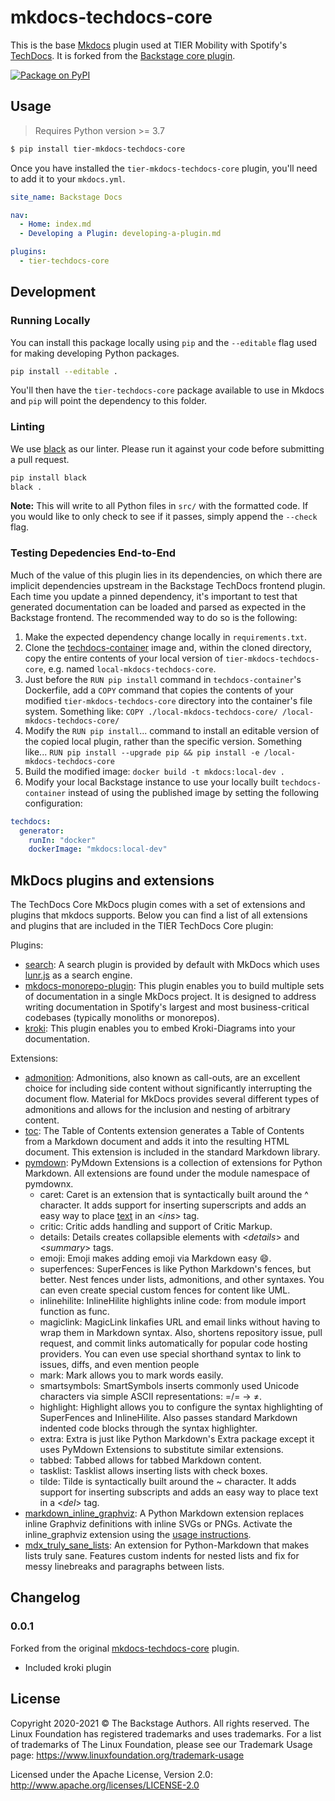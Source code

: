 # mkdocs-techdocs-core

This is the base [Mkdocs](https://mkdocs.org) plugin used at TIER Mobility with Spotify's [TechDocs](https://backstage.io/docs/features/techdocs/techdocs-overview). It is forked from the [Backstage core plugin](https://github.com/backstage/mkdocs-techdocs-core).

[![Package on PyPI](https://img.shields.io/pypi/v/tier-mkdocs-techdocs-core)](https://pypi.org/project/tier-mkdocs-techdocs-core/)

## Usage

> Requires Python version >= 3.7

```bash
$ pip install tier-mkdocs-techdocs-core
```

Once you have installed the `tier-mkdocs-techdocs-core` plugin, you'll need to add it to your `mkdocs.yml`.

```yaml
site_name: Backstage Docs

nav:
  - Home: index.md
  - Developing a Plugin: developing-a-plugin.md

plugins:
  - tier-techdocs-core
```

## Development

### Running Locally

You can install this package locally using `pip` and the `--editable` flag used for making developing Python packages.

```bash
pip install --editable .
```

You'll then have the `tier-techdocs-core` package available to use in Mkdocs and `pip` will point the dependency to this folder.

### Linting

We use [black](https://github.com/psf/black) as our linter. Please run it against your code before submitting a pull request.

```bash
pip install black
black .
```

**Note:** This will write to all Python files in `src/` with the formatted code. If you would like to only check to see if it passes, simply append the `--check` flag.

### Testing Depedencies End-to-End

Much of the value of this plugin lies in its dependencies, on which there are
implicit dependencies upstream in the Backstage TechDocs frontend plugin. Each
time you update a pinned dependency, it's important to test that generated
documentation can be loaded and parsed as expected in the Backstage frontend.
The recommended way to do so is the following:

1. Make the expected dependency change locally in `requirements.txt`.
2. Clone the [techdocs-container](https://github.com/TierMobility/techdocs-container)
   image and, within the cloned directory, copy the entire contents of your
   local version of `tier-mkdocs-techdocs-core`, e.g. named `local-mkdocs-techdocs-core`.
3. Just before the `RUN pip install` command in `techdocs-container`'s
   Dockerfile, add a `COPY` command that copies the contents of your modified
   `tier-mkdocs-techdocs-core` directory into the container's file system. Something
   like: `COPY ./local-mkdocs-techdocs-core/ /local-mkdocs-techdocs-core/`
4. Modify the `RUN pip install`... command to install an editable version of
   the copied local plugin, rather than the specific version. Something like...
   `RUN pip install --upgrade pip && pip install -e /local-mkdocs-techdocs-core`
5. Build the modified image: `docker build -t mkdocs:local-dev .`
6. Modify your local Backstage instance to use your locally built
   `techdocs-container` instead of using the published image by setting the
   following configuration:

```yaml
techdocs:
  generator:
    runIn: "docker"
    dockerImage: "mkdocs:local-dev"
```

## MkDocs plugins and extensions

The TechDocs Core MkDocs plugin comes with a set of extensions and plugins that mkdocs supports. Below you can find a list of all extensions and plugins that are included in the TIER TechDocs Core plugin:

Plugins:

- [search](https://www.mkdocs.org/user-guide/configuration/#search): A search plugin is provided by default with MkDocs which uses [lunr.js](https://lunrjs.com/) as a search engine.
- [mkdocs-monorepo-plugin](https://github.com/backstage/mkdocs-monorepo-plugin): This plugin enables you to build multiple sets of documentation in a single MkDocs project. It is designed to address writing documentation in Spotify's largest and most business-critical codebases (typically monoliths or monorepos).
- [kroki](https://github.com/AVATEAM-IT-SYSTEMHAUS/mkdocs-kroki-plugin): This plugin enables you to embed Kroki-Diagrams into your documentation.

Extensions:

- [admonition](https://squidfunk.github.io/mkdocs-material/reference/admonitions/#admonitions): Admonitions, also known as call-outs, are an excellent choice for including side content without significantly interrupting the document flow. Material for MkDocs provides several different types of admonitions and allows for the inclusion and nesting of arbitrary content.
- [toc](https://python-markdown.github.io/extensions/toc/): The Table of Contents extension generates a Table of Contents from a Markdown document and adds it into the resulting HTML document.
  This extension is included in the standard Markdown library.
- [pymdown](https://facelessuser.github.io/pymdown-extensions/): PyMdown Extensions is a collection of extensions for Python Markdown.
  All extensions are found under the module namespace of pymdownx.
  - caret: Caret is an extension that is syntactically built around the ^ character. It adds support for inserting superscripts and adds an easy way to place <ins>text</ins> in an <_ins_> tag.
  - critic: Critic adds handling and support of Critic Markup.
  - details: Details creates collapsible elements with <_details_> and <_summary_> tags.
  - emoji: Emoji makes adding emoji via Markdown easy 😄.
  - superfences: SuperFences is like Python Markdown's fences, but better. Nest fences under lists, admonitions, and other syntaxes. You can even create special custom fences for content like UML.
  - inlinehilite: InlineHilite highlights inline code: from module import function as func.
  - magiclink: MagicLink linkafies URL and email links without having to wrap them in Markdown syntax. Also, shortens repository issue, pull request, and commit links automatically for popular code hosting providers. You can even use special shorthand syntax to link to issues, diffs, and even mention people
  - mark: Mark allows you to mark words easily.
  - smartsymbols: SmartSymbols inserts commonly used Unicode characters via simple ASCII representations: =/= → ≠.
  - highlight: Highlight allows you to configure the syntax highlighting of SuperFences and InlineHilite. Also passes standard Markdown indented code blocks through the syntax highlighter.
  - extra: Extra is just like Python Markdown's Extra package except it uses PyMdown Extensions to substitute similar extensions.
  - tabbed: Tabbed allows for tabbed Markdown content.
  - tasklist: Tasklist allows inserting lists with check boxes.
  - tilde: Tilde is syntactically built around the ~ character. It adds support for inserting subscripts and adds an easy way to place text in a <_del_> tag.
- [markdown_inline_graphviz](https://pypi.org/project/markdown-inline-graphviz/): A Python Markdown extension replaces inline Graphviz definitions with inline SVGs or PNGs.
  Activate the inline_graphviz extension using the [usage instructions](https://github.com/sprin/markdown-inline-graphviz#usage).
- [mdx_truly_sane_lists](https://pypi.org/project/mdx-truly-sane-lists/): An extension for Python-Markdown that makes lists truly sane. Features custom indents for nested lists and fix for messy linebreaks and paragraphs between lists.

## Changelog

### 0.0.1

Forked from the original [mkdocs-techdocs-core](https://github.com/backstage/mkdocs-techdocs-core) plugin.

- Included kroki plugin

## License

Copyright 2020-2021 © The Backstage Authors. All rights reserved. The Linux Foundation has registered trademarks and uses trademarks. For a list of trademarks of The Linux Foundation, please see our Trademark Usage page: https://www.linuxfoundation.org/trademark-usage

Licensed under the Apache License, Version 2.0: http://www.apache.org/licenses/LICENSE-2.0

